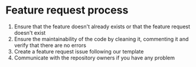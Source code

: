 # Feature request process

1. Ensure that the feature doesn't already exists or that the feature request doesn't exist
2. Ensure the maintainability of the code by cleaning it, commenting it and verify that there are no errors
3. Create a feature request issue following our template
4. Communicate with the repository owners if you have any problem
